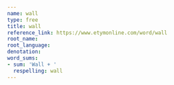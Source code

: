 ```yaml
---
name: wall
type: free
title: wall
reference_link: https://www.etymonline.com/word/wall
root_name: 
root_language: 
denotation: 
word_sums:
- sum: 'Wall + '
  respelling: wall
---
```

